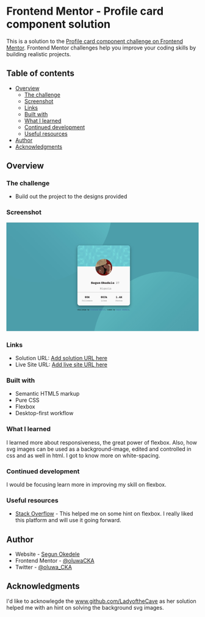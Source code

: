 # Frontend Mentor - Profile card component solution

This is a solution to the [Profile card component challenge on Frontend Mentor](https://www.frontendmentor.io/challenges/profile-card-component-cfArpWshJ). Frontend Mentor challenges help you improve your coding skills by building realistic projects. 

## Table of contents

- [Overview](#overview)
  - [The challenge](#the-challenge)
  - [Screenshot](#screenshot)
  - [Links](#links)
  - [Built with](#built-with)
  - [What I learned](#what-i-learned)
  - [Continued development](#continued-development)
  - [Useful resources](#useful-resources)
- [Author](#author)
- [Acknowledgments](#acknowledgments)


## Overview

### The challenge

- Build out the project to the designs provided

### Screenshot

![](/images/screenshot.jpg)

### Links

- Solution URL: [Add solution URL here](https://github.com/oluwaCKA/oluwaCKA.github.io)
- Live Site URL: [Add live site URL here](https://oluwaCKA.github.io)


### Built with

- Semantic HTML5 markup
- Pure CSS
- Flexbox
- Desktop-first workflow


### What I learned

I learned more about responsiveness, the great power of flexbox. Also, how svg images can be used as a background-image, edited and controlled in css and as well in html.
I got to know more on white-spacing.

### Continued development

I would be focusing learn more in improving my skill on flexbox.


### Useful resources

- [Stack Overflow](https://www.stackoverflow.com) - This helped me on some hint on flexbox. I really liked this platform and will use it going forward.


## Author

- Website - [Segun Okedele](https://www.github.com/oluwaCKA)
- Frontend Mentor - [@oluwaCKA](https://www.frontendmentor.io/profile/oluwaCKA)
- Twitter - [@oluwa_CKA](https://www.twitter.com/oluwa_CKA)


## Acknowledgments

I'd like to acknowlegde the www.github.com/LadyoftheCave as her solution helped me with an hint on solving the background svg images.
